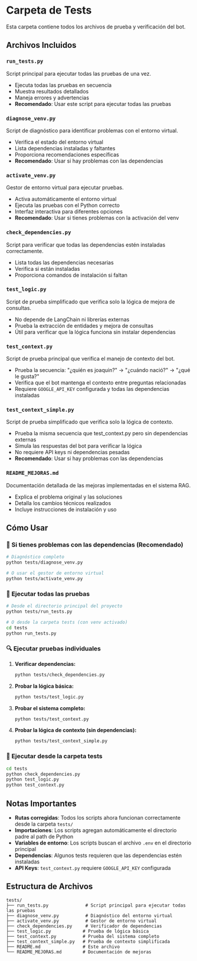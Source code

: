 # Carpeta de Tests

Esta carpeta contiene todos los archivos de prueba y verificación del bot.

## Archivos Incluidos

### `run_tests.py`
Script principal para ejecutar todas las pruebas de una vez.
- Ejecuta todas las pruebas en secuencia
- Muestra resultados detallados
- Maneja errores y advertencias
- **Recomendado**: Usar este script para ejecutar todas las pruebas

### `diagnose_venv.py`
Script de diagnóstico para identificar problemas con el entorno virtual.
- Verifica el estado del entorno virtual
- Lista dependencias instaladas y faltantes
- Proporciona recomendaciones específicas
- **Recomendado**: Usar si hay problemas con las dependencias

### `activate_venv.py`
Gestor de entorno virtual para ejecutar pruebas.
- Activa automáticamente el entorno virtual
- Ejecuta las pruebas con el Python correcto
- Interfaz interactiva para diferentes opciones
- **Recomendado**: Usar si tienes problemas con la activación del venv

### `check_dependencies.py`
Script para verificar que todas las dependencias estén instaladas correctamente.
- Lista todas las dependencias necesarias
- Verifica si están instaladas
- Proporciona comandos de instalación si faltan

### `test_logic.py`
Script de prueba simplificado que verifica solo la lógica de mejora de consultas.
- No depende de LangChain ni librerías externas
- Prueba la extracción de entidades y mejora de consultas
- Útil para verificar que la lógica funciona sin instalar dependencias

### `test_context.py`
Script de prueba principal que verifica el manejo de contexto del bot.
- Prueba la secuencia: "¿quién es joaquin?" → "¿cuándo nació?" → "¿qué le gusta?"
- Verifica que el bot mantenga el contexto entre preguntas relacionadas
- Requiere `GOOGLE_API_KEY` configurada y todas las dependencias instaladas

### `test_context_simple.py`
Script de prueba simplificado que verifica solo la lógica de contexto.
- Prueba la misma secuencia que test_context.py pero sin dependencias externas
- Simula las respuestas del bot para verificar la lógica
- No requiere API keys ni dependencias pesadas
- **Recomendado**: Usar si hay problemas con las dependencias

### `README_MEJORAS.md`
Documentación detallada de las mejoras implementadas en el sistema RAG.
- Explica el problema original y las soluciones
- Detalla los cambios técnicos realizados
- Incluye instrucciones de instalación y uso

## Cómo Usar

### 🔧 Si tienes problemas con las dependencias (Recomendado)
```bash
# Diagnóstico completo
python tests/diagnose_venv.py

# O usar el gestor de entorno virtual
python tests/activate_venv.py
```

### 🚀 Ejecutar todas las pruebas
```bash
# Desde el directorio principal del proyecto
python tests/run_tests.py

# O desde la carpeta tests (con venv activado)
cd tests
python run_tests.py
```

### 🔍 Ejecutar pruebas individuales

1. **Verificar dependencias:**
   ```bash
   python tests/check_dependencies.py
   ```

2. **Probar la lógica básica:**
   ```bash
   python tests/test_logic.py
   ```

3. **Probar el sistema completo:**
   ```bash
   python tests/test_context.py
   ```

4. **Probar la lógica de contexto (sin dependencias):**
   ```bash
   python tests/test_context_simple.py
   ```

### 📁 Ejecutar desde la carpeta tests
```bash
cd tests
python check_dependencies.py
python test_logic.py
python test_context.py
```

## Notas Importantes

- **Rutas corregidas**: Todos los scripts ahora funcionan correctamente desde la carpeta `tests/`
- **Importaciones**: Los scripts agregan automáticamente el directorio padre al path de Python
- **Variables de entorno**: Los scripts buscan el archivo `.env` en el directorio principal
- **Dependencias**: Algunos tests requieren que las dependencias estén instaladas
- **API Keys**: `test_context.py` requiere `GOOGLE_API_KEY` configurada

## Estructura de Archivos

```
tests/
├── run_tests.py              # Script principal para ejecutar todas las pruebas
├── diagnose_venv.py          # Diagnóstico del entorno virtual
├── activate_venv.py          # Gestor de entorno virtual
├── check_dependencies.py     # Verificador de dependencias
├── test_logic.py            # Prueba de lógica básica
├── test_context.py          # Prueba del sistema completo
├── test_context_simple.py   # Prueba de contexto simplificada
├── README.md                # Este archivo
└── README_MEJORAS.md        # Documentación de mejoras
```
